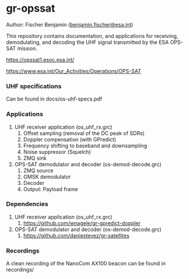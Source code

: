 # gr-opssat

Author: Fischer Benjamin (benjamin.fischer@esa.int)

This repository contains documentation, and applications for receiving, demodulating, and decoding the UHF signal transmitted by the ESA OPS-SAT mission.

https://opssat1.esoc.esa.int/

https://www.esa.int/Our_Activities/Operations/OPS-SAT

### UHF specifications
Can be found in docs/os-uhf-specs.pdf

### Applications
1. UHF receiver application (os_uhf_rx.grc)
    1. Offset sampling (removal of the DC peak of SDRs)
    2. Doppler compensation (with GPredict)
    3. Frequency shifting to baseband and downsampling
    5. Noise suppressor (Squelch)
    4. ZMQ sink
2. OPS-SAT demodulator and decoder (os-demod-decode.grc)
    1. ZMQ source
    2. GMSK demodulator
    3. Decoder
    5. Output: Payload frame
    
### Dependencies
1. UHF receiver application (os_uhf_rx.grc)
    1. https://github.com/wnagele/gr-gpredict-doppler
2. OPS-SAT demodulator and decoder (os-demod-decode.grc)
    1. https://github.com/daniestevez/gr-satellites
    
### Recordings
A clean recording of the NanoCom AX100 beacon can be found in recordings/
